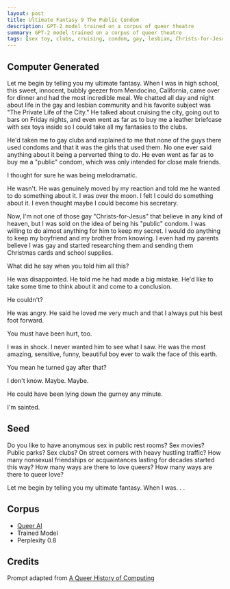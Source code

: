 ```yaml
---
layout: post
title: Ultimate Fantasy 9 The Public Condom
description: GPT-2 model trained on a corpus of queer theatre
summary: GPT-2 model trained on a corpus of queer theatre
tags: [sex toy, clubs, cruising, condom, gay, lesbian, Christs-for-Jesus, heaven, Christmas, GPT-2, RunwayML, queer]
---
```


## Computer Generated

Let me begin by telling you my ultimate fantasy. When I was in high school, this sweet, innocent, bubbly geezer from Mendocino, California, came over for dinner and had the most incredible meal. We chatted all day and night about life in the gay and lesbian community and his favorite subject was "The Private Life of the City." He talked about cruising the city, going out to bars on Friday nights, and even went as far as to buy me a leather briefcase with sex toys inside so I could take all my fantasies to the clubs.

He'd taken me to gay clubs and explained to me that none of the guys there used condoms and that it was the girls that used them. No one ever said anything about it being a perverted thing to do. He even went as far as to buy me a "public" condom, which was only intended for close male friends.

I thought for sure he was being melodramatic.

He wasn't. He was genuinely moved by my reaction and told me he wanted to do something about it. I was over the moon. I felt I could do something about it. I even thought maybe I could become his secretary.

Now, I'm not one of those gay "Christs-for-Jesus" that believe in any kind of heaven, but I was sold on the idea of being his "public" condom. I was willing to do almost anything for him to keep my secret. I would do anything to keep my boyfriend and my brother from knowing. I even had my parents believe I was gay and started researching them and sending them Christmas cards and school supplies.

What did he say when you told him all this?

He was disappointed. He told me he had made a big mistake. He'd like to take some time to think about it and come to a conclusion.

He couldn't?

He was angry. He said he loved me very much and that I always put his best foot forward.

You must have been hurt, too.

I was in shock. I never wanted him to see what I saw. He was the most amazing, sensitive, funny, beautiful boy ever to walk the face of this earth.

You mean he turned gay after that?

I don't know. Maybe. Maybe.

He could have been lying down the gurney any minute.

I'm sainted.


## Seed

Do you like to have anonymous sex in public rest rooms? Sex movies? Public parks? Sex clubs? On street corners with heavy hustling traffic? How many nonsexual friendships or acquaintances lasting for decades started this way? How many ways are there to love queers? How many ways are there to queer love?

Let me begin by telling you my ultimate fantasy. When I was. . .

## Corpus

- [Queer AI](/queerai)
- Trained Model
- Perplexity 0.8

## Credits

Prompt adapted from [A Queer History of Computing](https://rhizome.org/editorial/2013/feb/19/queer-computing-1/)
